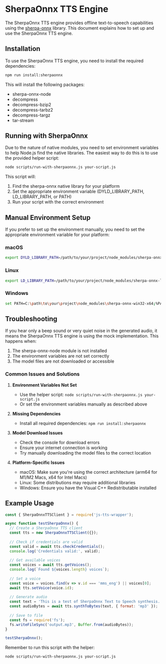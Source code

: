 # SherpaOnnx TTS Engine

The SherpaOnnx TTS engine provides offline text-to-speech capabilities using the [sherpa-onnx](https://github.com/k2-fsa/sherpa-onnx) library. This document explains how to set up and use the SherpaOnnx TTS engine.

## Installation

To use the SherpaOnnx TTS engine, you need to install the required dependencies:

```bash
npm run install:sherpaonnx
```

This will install the following packages:
- sherpa-onnx-node
- decompress
- decompress-bzip2
- decompress-tarbz2
- decompress-targz
- tar-stream

## Running with SherpaOnnx

Due to the nature of native modules, you need to set environment variables to help Node.js find the native libraries. The easiest way to do this is to use the provided helper script:

```bash
node scripts/run-with-sherpaonnx.js your-script.js
```

This script will:
1. Find the sherpa-onnx native library for your platform
2. Set the appropriate environment variable (DYLD_LIBRARY_PATH, LD_LIBRARY_PATH, or PATH)
3. Run your script with the correct environment

## Manual Environment Setup

If you prefer to set up the environment manually, you need to set the appropriate environment variable for your platform:

### macOS

```bash
export DYLD_LIBRARY_PATH=/path/to/your/project/node_modules/sherpa-onnx-darwin-arm64:$DYLD_LIBRARY_PATH
```

### Linux

```bash
export LD_LIBRARY_PATH=/path/to/your/project/node_modules/sherpa-onnx-linux-x64:$LD_LIBRARY_PATH
```

### Windows

```bash
set PATH=C:\path\to\your\project\node_modules\sherpa-onnx-win32-x64;%PATH%
```

## Troubleshooting

If you hear only a beep sound or very quiet noise in the generated audio, it means the SherpaOnnx TTS engine is using the mock implementation. This happens when:

1. The sherpa-onnx-node module is not installed
2. The environment variables are not set correctly
3. The model files are not downloaded or accessible

### Common Issues and Solutions

1. **Environment Variables Not Set**
   - Use the helper script: `node scripts/run-with-sherpaonnx.js your-script.js`
   - Or set the environment variables manually as described above

2. **Missing Dependencies**
   - Install all required dependencies: `npm run install:sherpaonnx`

3. **Model Download Issues**
   - Check the console for download errors
   - Ensure your internet connection is working
   - Try manually downloading the model files to the correct location

4. **Platform-Specific Issues**
   - macOS: Make sure you're using the correct architecture (arm64 for M1/M2 Macs, x64 for Intel Macs)
   - Linux: Some distributions may require additional libraries
   - Windows: Ensure you have the Visual C++ Redistributable installed

## Example Usage

```javascript
const { SherpaOnnxTTSClient } = require('js-tts-wrapper');

async function testSherpaOnnx() {
  // Create a SherpaOnnx TTS client
  const tts = new SherpaOnnxTTSClient({});
  
  // Check if credentials are valid
  const valid = await tts.checkCredentials();
  console.log('Credentials valid:', valid);
  
  // Get available voices
  const voices = await tts.getVoices();
  console.log(`Found ${voices.length} voices`);
  
  // Set a voice
  const voice = voices.find(v => v.id === 'mms_eng') || voices[0];
  await tts.setVoice(voice.id);
  
  // Generate audio
  const text = 'This is a test of SherpaOnnx Text to Speech synthesis.';
  const audioBytes = await tts.synthToBytes(text, { format: 'mp3' });
  
  // Save to file
  const fs = require('fs');
  fs.writeFileSync('output.mp3', Buffer.from(audioBytes));
}

testSherpaOnnx();
```

Remember to run this script with the helper:

```bash
node scripts/run-with-sherpaonnx.js your-script.js
```
